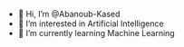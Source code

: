 - 👋 Hi, I’m @Abanoub-Kased
- 👀 I’m interested in Artificial Intelligence 
- 🌱 I’m currently learning Machine Learning



